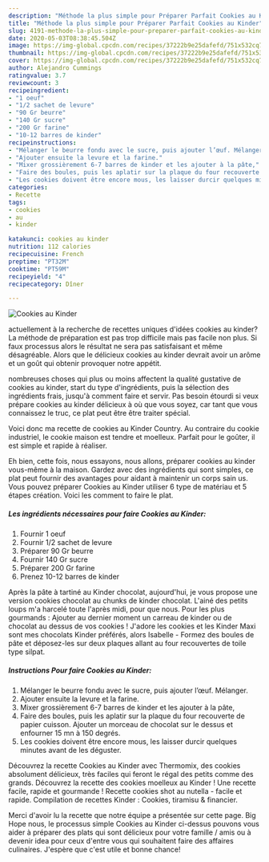 ```yaml
---
description: "Méthode la plus simple pour Préparer Parfait Cookies au Kinder"
title: "Méthode la plus simple pour Préparer Parfait Cookies au Kinder"
slug: 4191-methode-la-plus-simple-pour-preparer-parfait-cookies-au-kinder
date: 2020-05-03T08:38:45.504Z
image: https://img-global.cpcdn.com/recipes/37222b9e25dafefd/751x532cq70/cookies-au-kinder-photo-principale-de-la-recette.jpg
thumbnail: https://img-global.cpcdn.com/recipes/37222b9e25dafefd/751x532cq70/cookies-au-kinder-photo-principale-de-la-recette.jpg
cover: https://img-global.cpcdn.com/recipes/37222b9e25dafefd/751x532cq70/cookies-au-kinder-photo-principale-de-la-recette.jpg
author: Alejandro Cummings
ratingvalue: 3.7
reviewcount: 3
recipeingredient:
- "1 oeuf"
- "1/2 sachet de levure"
- "90 Gr beurre"
- "140 Gr sucre"
- "200 Gr farine"
- "10-12 barres de kinder"
recipeinstructions:
- "Mélanger le beurre fondu avec le sucre, puis ajouter l’œuf. Mélanger."
- "Ajouter ensuite la levure et la farine."
- "Mixer grossièrement 6-7 barres de kinder et les ajouter à la pâte,"
- "Faire des boules, puis les aplatir sur la plaque du four recouverte de papier cuisson. Ajouter un morceau de chocolat sur le dessus et enfourner 15 mn à 150 degrés."
- "Les cookies doivent être encore mous, les laisser durcir quelques minutes avant de les déguster."
categories:
- Recette
tags:
- cookies
- au
- kinder

katakunci: cookies au kinder 
nutrition: 112 calories
recipecuisine: French
preptime: "PT32M"
cooktime: "PT59M"
recipeyield: "4"
recipecategory: Dîner

---
```



![Cookies au Kinder](https://img-global.cpcdn.com/recipes/37222b9e25dafefd/751x532cq70/cookies-au-kinder-photo-principale-de-la-recette.jpg)

actuellement à la recherche de recettes uniques d'idées cookies au kinder? La méthode de préparation est pas trop difficile mais pas facile non plus. Si faux processus alors le résultat ne sera pas satisfaisant et même désagréable. Alors que le délicieux cookies au kinder devrait avoir un arôme et un goût qui obtenir provoquer notre appétit.

nombreuses choses qui plus ou moins affectent la qualité gustative de cookies au kinder, start du type d'ingrédients, puis la sélection des ingrédients frais, jusqu'à comment faire et servir. Pas besoin étourdi si veux prépare cookies au kinder délicieux à où que vous soyez, car tant que vous connaissez le truc, ce plat peut être être traiter spécial.

Voici donc ma recette de cookies au Kinder Country. Au contraire du cookie industriel, le cookie maison est tendre et moelleux. Parfait pour le goûter, il est simple et rapide à réaliser.


Eh bien, cette fois, nous essayons, nous allons, préparer cookies au kinder vous-même à la maison. Gardez avec des ingrédients qui sont simples, ce plat peut fournir des avantages pour aidant à maintenir un corps sain us. Vous pouvez préparer Cookies au Kinder utiliser 6 type de matériau et 5 étapes création. Voici les comment to faire le plat.

<!--inarticleads1-->

##### Les ingrédients nécessaires pour faire Cookies au Kinder:

1. Fournir 1 oeuf
1. Fournir 1/2 sachet de levure
1. Préparer 90 Gr beurre
1. Fournir 140 Gr sucre
1. Préparer 200 Gr farine
1. Prenez 10-12 barres de kinder


Après la pâte à tartiné au Kinder chocolat, aujourd&#39;hui, je vous propose une version cookies chocolat au chunks de kinder chocolat. L&#39;ainé des petits loups m&#39;a harcelé toute l&#39;après midi, pour que nous. Pour les plus gourmands : Ajouter au dernier moment un carreau de kinder ou de chocolat au dessus de vos cookies ! J&#39;adore les cookies et les Kinder Maxi sont mes chocolats Kinder préférés, alors Isabelle - Formez des boules de pâte et déposez-les sur deux plaques allant au four recouvertes de toile type silpat. 

<!--inarticleads2-->

##### Instructions Pour faire Cookies au Kinder:

1. Mélanger le beurre fondu avec le sucre, puis ajouter l’œuf. Mélanger.
1. Ajouter ensuite la levure et la farine.
1. Mixer grossièrement 6-7 barres de kinder et les ajouter à la pâte,
1. Faire des boules, puis les aplatir sur la plaque du four recouverte de papier cuisson. Ajouter un morceau de chocolat sur le dessus et enfourner 15 mn à 150 degrés.
1. Les cookies doivent être encore mous, les laisser durcir quelques minutes avant de les déguster.


Découvrez la recette Cookies au Kinder avec Thermomix, des cookies absolument délicieux, très faciles qui feront le régal des petits comme des grands. Découvrez la recette des cookies moelleux au Kinder ! Une recette facile, rapide et gourmande ! Recette cookies shot au nutella - facile et rapide. Compilation de recettes Kinder : Cookies, tiramisu &amp; financier. 


Merci d'avoir lu la recette que notre équipe a présentée sur cette page. Big Hope nous, le processus simple Cookies au Kinder ci-dessus pouvons vous aider à préparer des plats qui sont délicieux pour votre famille / amis ou à devenir idea pour ceux d'entre vous qui souhaitent faire des affaires culinaires. J'espère que c'est utile et bonne chance!
